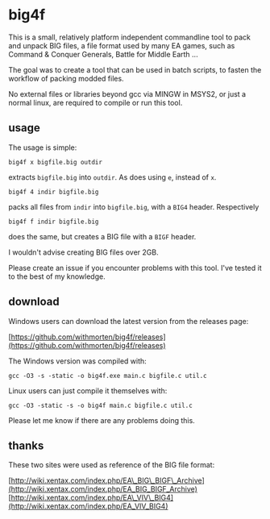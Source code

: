 # big4f

This is a small, relatively platform independent commandline tool to pack and unpack BIG files, a file format used by many EA games, such as Command & Conquer Generals, Battle for Middle Earth ...

The goal was to create a tool that can be used in batch scripts, to fasten the workflow of packing modded files.

No external files or libraries beyond gcc via MINGW in MSYS2, or just a normal linux, are required to compile or run this tool.

## usage

The usage is simple:

    big4f x bigfile.big outdir

extracts `bigfile.big` into `outdir`. As does using `e`, instead of `x`.

    big4f 4 indir bigfile.big

packs all files from `indir` into `bigfile.big`, with a `BIG4` header. Respectively

    big4f f indir bigfile.big

does the same, but creates a BIG file with a `BIGF` header.

I wouldn't advise creating BIG files over 2GB.

Please create an issue if you encounter problems with this tool. I've tested it to the best of my knowledge.

## download

Windows users can download the latest version from the releases page:

[https://github.com/withmorten/big4f/releases](https://github.com/withmorten/big4f/releases)

The Windows version was compiled with:

    gcc -O3 -s -static -o big4f.exe main.c bigfile.c util.c

Linux users can just compile it themselves with:

    gcc -O3 -static -s -o big4f main.c bigfile.c util.c

Please let me know if there are any problems doing this.

## thanks

These two sites were used as reference of the BIG file format:

[http://wiki.xentax.com/index.php/EA\_BIG\_BIGF\_Archive](http://wiki.xentax.com/index.php/EA_BIG_BIGF_Archive)
[http://wiki.xentax.com/index.php/EA\_VIV\_BIG4](http://wiki.xentax.com/index.php/EA_VIV_BIG4)
